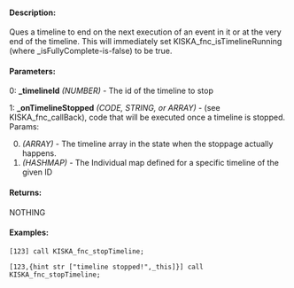 #### Description:
Ques a timeline to end on the next execution of an event in it or at the very end of the timeline. This will immediately set KISKA_fnc_isTimelineRunning (where _isFullyComplete-is-false) to be true.

#### Parameters:
0: **_timelineId** *(NUMBER)* - The id of the timeline to stop

1: **_onTimelineStopped** *(CODE, STRING, or ARRAY)* - (see KISKA_fnc_callBack),code that will be executed once a timeline is stopped. Params:0. *(ARRAY)* - The timeline array in the state when the stoppage actually happens.1. *(HASHMAP)* - The Individual map defined for a specific timeline of the given ID

#### Returns:
NOTHING

#### Examples:
```sqf
[123] call KISKA_fnc_stopTimeline;
```
```sqf
[123,{hint str ["timeline stopped!",_this]}] call KISKA_fnc_stopTimeline;
```

